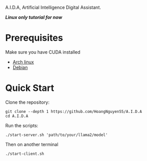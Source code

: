 A.I.D.A, Artificial Intelligence Digital Assistant.

***Linux only tutorial for now***

# Prerequisites
Make sure you have CUDA installed

- [Arch linux](https://wiki.archlinux.org/title/GPGPU#CUDA)
- [Debian](https://wiki.debian.org/NvidiaGraphicsDrivers#Prerequisites)

# Quick Start
Clone the repository:
```
git clone --depth 1 https://github.com/HoangNguyen55/A.I.D.A
cd A.I.D.A
```

Run the scripts:

```
./start-server.sh 'path/to/your/llama2/model'
```

Then on another terminal

```
./start-client.sh
